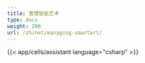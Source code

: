 ```yaml
---
title: 管理智能艺术
type: docs
weight: 200
url: /zh/net/managing-smartart/
---
```

{{< app/cells/assistant language="csharp" >}}
